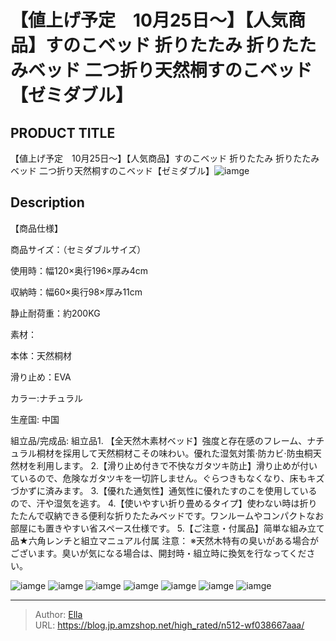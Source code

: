 # 【値上げ予定　10月25日～】【人気商品】すのこベッド 折りたたみ 折りたたみベッド 二つ折り天然桐すのこベッド【ゼミダブル】


## PRODUCT TITLE 

【値上げ予定　10月25日～】【人気商品】すのこベッド 折りたたみ 折りたたみベッド 二つ折り天然桐すのこベッド【ゼミダブル】![iamge](https://b2bfiles1.gigab2b.cn/image/wkseller/301/pp004035/20200319_c809a0cf63877e71f74f6870819163b4.jpg)

## Description

【商品仕様】

商品サイズ：（セミダブルサイズ）

使用時：幅120×奥行196×厚み4cm

収納時：幅60×奥行98×厚み11cm



静止耐荷重：約200KG

素材：

本体：天然桐材

滑り止め：EVA

カラー:ナチュラル

生産国: 中国

組立品/完成品: 組立品1. 【全天然木素材ベッド】強度と存在感のフレーム、ナチュラル桐材を採用して天然桐材こその味わい。優れた湿気対策·防カビ·防虫桐天然材を利用します。
2.【滑り止め付きで不快なガタツキ防止】滑り止めが付いているので、危険なガタツキを一切許しません。ぐらつきもなくなり、床もキズづかずに済みます。
3.【優れた通気性】通気性に優れたすのこを使用しているので、汗や湿気を逃す。
4.【使いやすい折り畳めるタイプ】使わない時は折りたたんで収納できる便利な折りたたみベッドです。ワンルームやコンパクトなお部屋にも置きやすい省スペース仕様です。
5.【ご注意・付属品】简単な組み立て品★六角レンチと組立マニュアル付属
注意： ※天然木特有の臭いがある場合がございます。臭いが気になる場合は、開封時・組立時に換気を行なってください。




![iamge](https://b2bfiles1.gigab2b.cn/image/wkseller/301/pp004035/20200319_84dcc5231d250fb23f27cb8fdf619507.jpg)
![iamge](https://b2bfiles1.gigab2b.cn/image/wkseller/301/pp004035/20200319_a02e2b20a64662c09093198ca26c3a1d.jpg)
![iamge](https://b2bfiles1.gigab2b.cn/image/wkseller/301/pp004035/20200319_beba0a886a9c11a962b20e2674eba6c9.jpg)
![iamge](https://b2bfiles1.gigab2b.cn/image/wkseller/301/pp004035/20200319_c188fb281b1728f28d0ef3366f8d4e21.jpg)
![iamge](https://b2bfiles1.gigab2b.cn/image/wkseller/301/pp004035/20200319_0cf7c6cf9e2fbc9d92ee6b0d61fa03a2.jpg)
![iamge](https://b2bfiles1.gigab2b.cn/image/wkseller/301/pp004035/20200319_e0b23d881d6db46dda4a973f4be687fe.jpg)
![iamge](https://b2bfiles1.gigab2b.cn/image/wkseller/301/pp004035/20200319_f83d0613579eed54c3109967ecce43a6.jpg)


---

> Author: [Ella](https://blog.jp.amzshop.net/)  
> URL: https://blog.jp.amzshop.net/high_rated/n512-wf038667aaa/  

